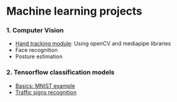 # Machine learning projects

### 1. Computer Vision

- [Hand tracking module](https://github.com/SirChecho/machine_learning_projects/tree/master/computer_vision/): Using openCV and mediapipe libraries
- Face recognition
- Posture estimation


### 2. Tensorflow classification models

- [Basics: MNIST example]()
- [Traffic signs recognition]()